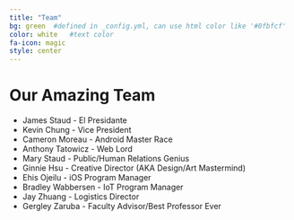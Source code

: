 ```yaml
---
title: "Team"
bg: green  #defined in _config.yml, can use html color like '#0fbfcf'
color: white   #text color
fa-icon: magic
style: center
---
```


# Our Amazing Team

<!-- <div class="container">
    <div class="row">
        <div class="col-md-4"></div>
        <div class="col-md-4"><img src="img/circus.iconset/icon_128x128.png" alt=""></div>
        <div class="col-md-4"></div>

            
    </div>
</div> -->

* James Staud - El Presidante
* Kevin Chung - Vice President
* Cameron Moreau - Android Master Race
* Anthony Tatowicz - Web Lord
* Mary Staud - Public/Human Relations Genius
* Ginnie Hsu - Creative Director (AKA Design/Art Mastermind)
* Ehis Ojeilu - iOS Program Manager
* Bradley Wabbersen - IoT Program Manager
* Jay Zhuang - Logistics Director
* Gergley Zaruba - Faculty Advisor/Best Professor Ever

<!-- <div class="icontain">
    <img src="img/circus.iconset/icon_128x128.png" alt="">
</div> -->